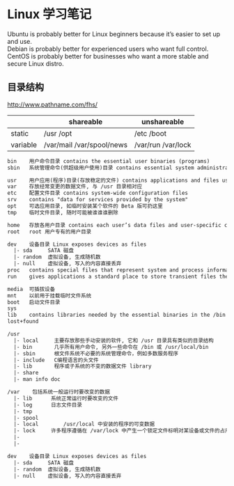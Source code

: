 # Linux 学习笔记

Ubuntu is probably better for Linux beginners because it’s easier to set up and use.  
Debian is probably better for experienced users who want full control.  
CentOS is probably better for businesses who want a more stable and secure Linux distro.


## 目录结构

http://www.pathname.com/fhs/

|          | shareable                  | unshareable
|----------|----------------------------|--------------------
| static   | /usr  /opt                 | /etc  /boot
| variable | /var/mail  /var/spool/news | /var/run  /var/lock

```txt
bin    用户命令目录 contains the essential user binaries (programs)
sbin   系统管理命令(供超级用户使用)目录 contains essential system administration binaries

usr    用户应用(程序)目录(存放稳定的文件) contains applications and files used by users
var    存放经常变更的数据文件, 与 /usr 目录相对应
etc    配置文件目录 contains system-wide configuration files
srv    contains "data for services provided by the system"
opt    可选应用目录, 如临时安装某个软件的 Beta 版可扔这里
tmp    临时文件目录, 随时可能被谁谁谁删除

home   存放各用户目录 contains each user’s data files and user-specific configuration files
root   root 用户专有的用户目录

dev    设备目录 Linux exposes devices as files
  |- sda     SATA 磁盘
  |- random  虚拟设备, 生成随机数
  |- null    虚拟设备, 写入的内容直接丢弃
proc   contains special files that represent system and process information
run    gives applications a standard place to store transient files they require like sockets and process IDs

media  可插拔设备
mnt    以前用于挂载临时文件系统
boot   启动文件目录
sys
lib    contains libraries needed by the essential binaries in the /bin and /sbin folder
lost+found
```

```txt
/usr
  |- local     主要存放那些手动安装的软件, 它和 /usr 目录具有类似的目录结构
  |- bin       几乎所有用户命令, 另外一些命令在 /bin 或 /usr/local/bin
  |- sbin      根文件系统不必要的系统管理命令，例如多数服务程序
  |- include   C编程语言的头文件
  |- lib       程序或子系统的不变的数据文件 library
  |- share
  |- man info doc

/var    包括系统一般运行时要改变的数据
  |- lib      系统正常运行时要改变的文件
  |- log      日志文件目录
  |- tmp      
  |- spool    
  |- local        /usr/local 中安装的程序的可变数据
  |- lock     许多程序遵循在 /var/lock 中产生一个锁定文件标明对某设备或文件的占用
  |- 
  |- 

dev    设备目录 Linux exposes devices as files
  |- sda     SATA 磁盘
  |- random  虚拟设备, 生成随机数
  |- null    虚拟设备, 写入的内容直接丢弃
```




